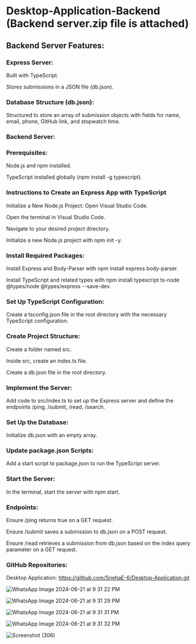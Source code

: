 # Desktop-Application-Backend (Backend server.zip file is attached) 
## Backend Server Features:
### Express Server:
Built with TypeScript.

Stores submissions in a JSON file (db.json).

### Database Structure (db.json):
Structured to store an array of submission objects with fields for name, email, phone, GitHub link, and stopwatch time.

### Backend Server:
### Prerequisites:
Node.js and npm installed.

TypeScript installed globally (npm install -g typescript).

### Instructions to Create an Express App with TypeScript
Initialize a New Node.js Project:
Open Visual Studio Code.

Open the terminal in Visual Studio Code.

Navigate to your desired project directory.

Initialize a new Node.js project with npm init -y.

### Install Required Packages:
Install Express and Body-Parser with npm install express body-parser.

Install TypeScript and related types with npm install typescript ts-node @types/node @types/express --save-dev.

### Set Up TypeScript Configuration:
Create a tsconfig.json file in the root directory with the necessary TypeScript configuration.

### Create Project Structure:
Create a folder named src.

Inside src, create an index.ts file.

Create a db.json file in the root directory.

### Implement the Server:
Add code to src/index.ts to set up the Express server and define the endpoints /ping, /submit, /read, /search.

### Set Up the Database:
Initialize db.json with an empty array.

### Update package.json Scripts:
Add a start script to package.json to run the TypeScript server.

### Start the Server:
In the terminal, start the server with npm start.

### Endpoints:
Ensure /ping returns true on a GET request.

Ensure /submit saves a submission to db.json on a POST request.

Ensure /read retrieves a submission from db.json based on the index query parameter on a GET request.

### GitHub Repositories:
Desktop Application: https://github.com/SnehaE-6/Desktop-Application.git

![WhatsApp Image 2024-06-21 at 9 31 22 PM](https://github.com/SnehaE-6/Desktop-Application-Backend/assets/121658996/e12a9dd5-0ddd-4258-8882-e7ffcbdced7a)

![WhatsApp Image 2024-06-21 at 9 31 29 PM](https://github.com/SnehaE-6/Desktop-Application-Backend/assets/121658996/7e382b19-1272-4870-a70e-71b35ffa668c)

![WhatsApp Image 2024-06-21 at 9 31 31 PM](https://github.com/SnehaE-6/Desktop-Application-Backend/assets/121658996/98a6b162-c07e-4dbc-a389-742a8498d12d)

![WhatsApp Image 2024-06-21 at 9 31 32 PM](https://github.com/SnehaE-6/Desktop-Application-Backend/assets/121658996/e81d87ca-02fb-4a8b-835d-566ce696d3ab)

![Screenshot (306)](https://github.com/SnehaE-6/Desktop-Application-Backend/assets/121658996/218fc5f9-9478-451e-b4b4-a93dbd98b1ee)
